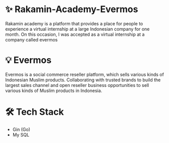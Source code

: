 # ✨ Rakamin-Academy-Evermos
Rakamin academy is a platform that provides a place for people to experience a virtual internship at a large Indonesian company for one month. On this occasion, I was accepted as a virtual internship at a company called evermos


# 💡 Evermos
Evermos is a social commerce reseller platform, which sells various kinds of Indonesian Muslim products. Collaborating with trusted brands to build the largest sales channel and open reseller business opportunities to sell various kinds of Muslim products in Indonesia.

# 🛠 Tech Stack
- Gin (Go)
- My SQL
